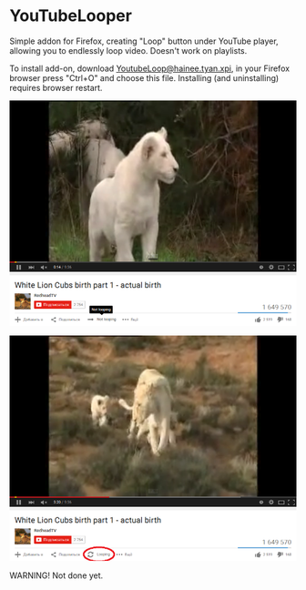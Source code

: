 # YouTubeLooper
Simple addon for Firefox, creating "Loop" button under YouTube player, allowing you to endlessly loop video. Doesn't work on playlists.

To install add-on, download [YoutubeLoop@hainee.tyan.xpi](https://github.com/Hainee-tyan/YouTubeLooper/blob/master/YoutubeLoop@hainee.tyan.xpi?raw=true), in your Firefox browser press "Ctrl+O" and choose this file. Installing (and uninstalling) requires browser restart.

![Youtube player with loop button in "not loop" position".](/screenshots/notLoopingButtonScreenshot.png)

![Youtube player with loop button in "loop" position".](/screenshots/loopingButtonScreenshot.png)

WARNING! Not done yet.
